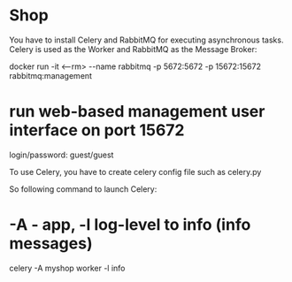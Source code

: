 # Shop

You have to install Celery and RabbitMQ for executing asynchronous tasks. Celery is used as the Worker and RabbitMQ as the Message Broker:

docker run -it <--rm> --name rabbitmq -p 5672:5672 -p 15672:15672 rabbitmq:management
# run web-based management user interface on port 15672
login/password: guest/guest


To use Celery, you have to create celery config file such as celery.py

So following command to launch Celery:

# -A - app, -l log-level to info (info messages)
celery -A myshop worker -l info
